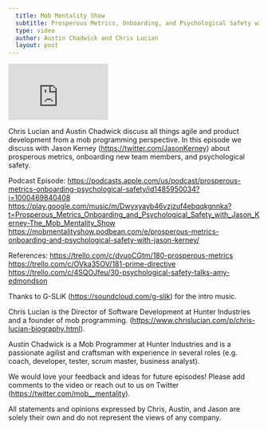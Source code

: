 ```yaml
---
  title: Mob Mentality Show
  subtitle: Prosperous Metrics, Onboarding, and Psychological Safety with Jason Kerney
  type: video
  author: Austin Chadwick and Chris Lucian
  layout: post
---
```


<iframe width="200" height="113" src="https://www.youtube.com/embed/FkuiLRBhbaI?feature=oembed" frameborder="0" allow="accelerometer; autoplay; clipboard-write; encrypted-media; gyroscope; picture-in-picture; web-share" allowfullscreen title="Prosperous Metrics, Onboarding, and Psychological Safety with Jason Kerney"></iframe>

Chris Lucian and Austin Chadwick discuss all things agile and product development from a mob programming perspective. In this episode we discuss with Jason Kerney (https://twitter.com/JasonKerney) about prosperous metrics, onboarding new team members, and psychological safety. 

Podcast Episode:
https://podcasts.apple.com/us/podcast/prosperous-metrics-onboarding-psychological-safety/id1485950034?i=1000469840408
https://play.google.com/music/m/Dwyxyayb46vzjzuf4ebqqkgnnka?t=Prosperous_Metrics_Onboarding_and_Psychological_Safety_with_Jason_Kerney-The_Mob_Mentality_Show
https://mobmentalityshow.podbean.com/e/prosperous-metrics-onboarding-and-psychological-safety-with-jason-kerney/
 
References:
https://trello.com/c/dvuoCGtm/180-prosperous-metrics
https://trello.com/c/OVka35OV/181-prime-directive
https://trello.com/c/4SQOJfeu/30-psychological-safety-talks-amy-edmondson
 
Thanks to G-SLiK (https://soundcloud.com/g-slik) for the intro music.

Chris Lucian is the Director of Software Development at Hunter Industries and a founder of mob programming. (https://www.chrislucian.com/p/chris-lucian-biography.html).

Austin Chadwick is a Mob Programmer at Hunter Industries and is a passionate agilist and craftsman with experience in several roles (e.g. coach, developer, tester, scrum master, business analyst).

We would love your feedback and ideas for future episodes! Please add comments to the video or reach out to us on Twitter (https://twitter.com/mob__mentality).

All statements and opinions expressed by Chris, Austin, and Jason are solely their own and do not represent the views of any company.

